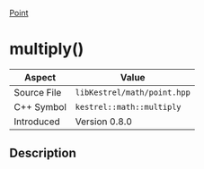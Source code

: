 [Point](index)
# multiply()
| Aspect | Value |
| --- | --- |
| Source File | `libKestrel/math/point.hpp` |
| C++ Symbol | `kestrel::math::multiply` |
| Introduced | Version 0.8.0 |
## Description

